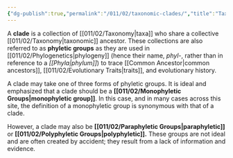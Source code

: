 ```yaml
---
{"dg-publish":true,"permalink":"/011/02/taxonomic-clades/","title":"Taxonomic Clades","tags":["BIOL422"],"created":"2024-09-26T13:45:04.135-07:00","updated":"2024-09-26T15:26:30.319-07:00"}
---
```


A **clade** is a collection of [[011/02/Taxonomy\|taxa]] who share a collective [[011/02/Taxonomy\|taxonomic]] ancestor. These collections are also referred to as **phyletic groups** as they are used in [[011/02/Phylogenetics\|phylogeny]] (hence their name, *phyl-*, rather than in reference to a *[[Phyla\|phylum]]*) to trace [[Common Ancestor\|common ancestors]], [[011/02/Evolutionary Traits\|traits]], and evolutionary history.

A clade may take one of three forms of phyletic groups. It is ideal and emphasized that a clade should be a **[[011/02/Monophyletic Groups\|monophyletic group]]**. In this case, and in many cases across this site, the definition of a monophyletic group is synonymous with that of a clade.

However, a clade may also be **[[011/02/Paraphyletic Groups\|paraphyletic]]** or **[[011/02/Polyphyletic Groups\|polyphyletic]].** These groups are not ideal and are often created by accident; they result from a lack of information and evidence.